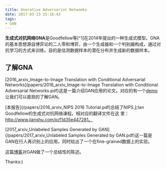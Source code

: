```yaml
---
title: Gnerative Adversarial Netwoeks
date: 2017-03-23 15:16:43
tags:
- GAN
---
```

**生成式对抗网络GNA**是Goodfellow等[^1]在2014年提出的一种生成式模型。GNA的基本思想源自博弈论的二人零和博弈，由一个生成器和一个判别器构成，通过对抗学习的方式来训练。目的是估测数据样本的潜在分布并生成新的数据样本。
<!-- more -->


## 了解GNA
[2016_arxiv_Image-to-Image Translation with Conditional Adversarial Networks](papers/2016_arxiv_Image-to-Image Translation with Conditional Adversarial Networks.pdf)这是一篇介绍GAN应用的论文。对应的有一个[demo](https://affinelayer.com/pixsrv/)让我们可以直观的了解GAN。

[本报告](/papers/2016_arxiv_NIPS 2016 Tutorial.pdf)总结了NIPS上Ian Goodfellow的生成式对抗网络课程。相对应的翻译文件在这
里：http://www.jianshu.com/p/f1d35e447281。

[2017_arxiv_Unlabeled Samples Generated by GAN](/papers/2017_arxiv_Unlabeled Samples Generated by GAN.pdf)这一篇是GAN在行人再识别上的应用，同时给出了一个在fine-grained数据上的实验。



这篇[博客](http://guimperarnau.com/blog/2017/03/Fantastic-GANs-and-where-to-find-them)对GAN做了一个总结性的陈述。

Thanks:)
